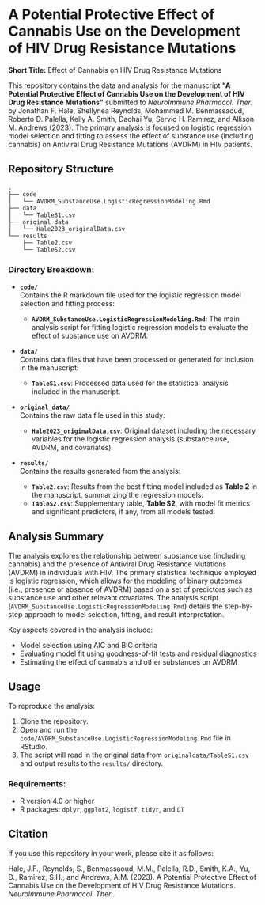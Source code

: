 # A Potential Protective Effect of Cannabis Use on the Development of HIV Drug Resistance Mutations

**Short Title:** Effect of Cannabis on HIV Drug Resistance Mutations

This repository contains the data and analysis for the manuscript **"A Potential Protective Effect of Cannabis Use on the Development of HIV Drug Resistance Mutations"** submitted to *NeuroImmune Pharmacol. Ther.* by Jonathan F. Hale, Shellynea Reynolds, Mohammed M. Benmassaoud, Roberto D. Palella, Kelly A. Smith, Daohai Yu, Servio H. Ramirez, and Allison M. Andrews (2023). The primary analysis is focused on logistic regression model selection and fitting to assess the effect of substance use (including cannabis) on Antiviral Drug Resistance Mutations (AVDRM) in HIV patients.

## Repository Structure

```plaintext  
.
├── code
│   └── AVDRM_SubstanceUse.LogisticRegressionModeling.Rmd
├── data
│   └── TableS1.csv
├── original_data
│   └── Hale2023_originalData.csv
└── results
    ├── Table2.csv
    └── TableS2.csv
```  

### Directory Breakdown:
- **`code/`**  
  Contains the R markdown file used for the logistic regression model selection and fitting process:
  - **`AVDRM_SubstanceUse.LogisticRegressionModeling.Rmd`**: The main analysis script for fitting logistic regression models to evaluate the effect of substance use on AVDRM.
  
- **`data/`**  
  Contains data files that have been processed or generated for inclusion in the manuscript:
  - **`TableS1.csv`**: Processed data used for the statistical analysis included in the manuscript.

- **`original_data/`**  
  Contains the raw data file used in this study:
  - **`Hale2023_originalData.csv`**: Original dataset including the necessary variables for the logistic regression analysis (substance use, AVDRM, and covariates).

- **`results/`**  
  Contains the results generated from the analysis:
  - **`Table2.csv`**: Results from the best fitting model included as **Table 2** in the manuscript, summarizing the regression models.
  - **`TableS2.csv`**: Supplementary table, **Table S2**, with model fit metrics and significant predictors, if any, from all models tested.

## Analysis Summary

The analysis explores the relationship between substance use (including cannabis) and the presence of Antiviral Drug Resistance Mutations (AVDRM) in individuals with HIV. The primary statistical technique employed is logistic regression, which allows for the modeling of binary outcomes (i.e., presence or absence of AVDRM) based on a set of predictors such as substance use and other relevant covariates. The analysis script (`AVDRM_SubstanceUse.LogisticRegressionModeling.Rmd`) details the step-by-step approach to model selection, fitting, and result interpretation.

Key aspects covered in the analysis include:
- Model selection using AIC and BIC criteria
- Evaluating model fit using goodness-of-fit tests and residual diagnostics
- Estimating the effect of cannabis and other substances on AVDRM

## Usage

To reproduce the analysis:
1. Clone the repository.
2. Open and run the `code/AVDRM_SubstanceUse.LogisticRegressionModeling.Rmd` file in RStudio.
3. The script will read in the original data from `originaldata/TableS1.csv` and output results to the `results/` directory.

### Requirements:
- R version 4.0 or higher
- R packages: `dplyr`, `ggplot2`, `logistf`, `tidyr`, and `DT`

## Citation

If you use this repository in your work, please cite it as follows:

Hale, J.F., Reynolds, S., Benmassaoud, M.M., Palella, R.D., Smith, K.A., Yu, D., Ramirez, S.H., and Andrews, A.M. (2023). A Potential Protective Effect of Cannabis Use on the Development of HIV Drug Resistance Mutations. *NeuroImmune Pharmacol. Ther.*.

